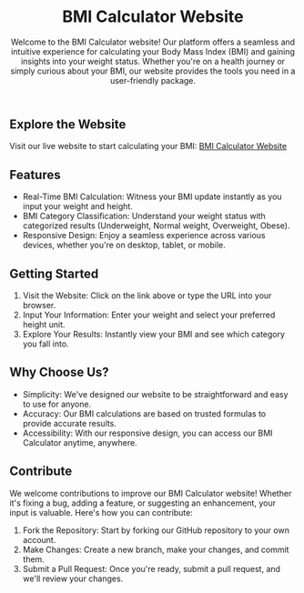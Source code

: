 <!DOCTYPE html>
<html lang="en">

<body>
    <header>
        <h1>BMI Calculator Website</h1>
        <p>Welcome to the BMI Calculator website! Our platform offers a seamless and intuitive experience for calculating your Body Mass Index (BMI) and gaining insights into your weight status. Whether you're on a health journey or simply curious about your BMI, our website provides the tools you need in a user-friendly package.</p>
    </header>
    <section>
        <h2>Explore the Website</h2>
        <p>Visit our live website to start calculating your BMI: <a href="https://bmi-cal7187.netlify.app/">BMI Calculator Website</a></p>
    </section>
    <section>
        <h2>Features</h2>
        <ul>
            <li>Real-Time BMI Calculation: Witness your BMI update instantly as you input your weight and height.</li>
            <li>BMI Category Classification: Understand your weight status with categorized results (Underweight, Normal weight, Overweight, Obese).</li>
            <li>Responsive Design: Enjoy a seamless experience across various devices, whether you're on desktop, tablet, or mobile.</li>
        </ul>
    </section>
    <section>
        <h2>Getting Started</h2>
        <ol>
            <li>Visit the Website: Click on the link above or type the URL into your browser.</li>
            <li>Input Your Information: Enter your weight and select your preferred height unit.</li>
            <li>Explore Your Results: Instantly view your BMI and see which category you fall into.</li>
        </ol>
    </section>
    <section>
        <h2>Why Choose Us?</h2>
        <ul>
            <li>Simplicity: We've designed our website to be straightforward and easy to use for anyone.</li>
            <li>Accuracy: Our BMI calculations are based on trusted formulas to provide accurate results.</li>
            <li>Accessibility: With our responsive design, you can access our BMI Calculator anytime, anywhere.</li>
        </ul>
    </section>
    <section>
        <h2>Contribute</h2>
        <p>We welcome contributions to improve our BMI Calculator website! Whether it's fixing a bug, adding a feature, or suggesting an enhancement, your input is valuable. Here's how you can contribute:</p>
        <ol>
            <li>Fork the Repository: Start by forking our GitHub repository to your own account.</li>
            <li>Make Changes: Create a new branch, make your changes, and commit them.</li>
            <li>Submit a Pull Request: Once you're ready, submit a pull request, and we'll review your changes.</li>
        </ol>
    </section>
</body>
</html>
